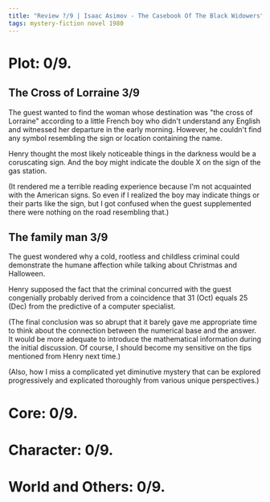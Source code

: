 ```yaml
---
title: "Review ?/9 | Isaac Asimov - The Casebook Of The Black Widowers"
tags: mystery-fiction novel 1980
---
```



# Plot: 0/9.

## The Cross of Lorraine 3/9
The guest wanted to find the woman whose destination was "the cross of Lorraine" according to a little French boy who didn't understand any English and witnessed her departure in the early morning. However, he couldn't find any symbol resembling the sign or location containing the name.

Henry thought the most likely noticeable things in the darkness would be a coruscating sign. And the boy might indicate the double X on the sign of the gas station.

(It rendered me a terrible reading experience because I'm not acquainted with the American signs. So even if I realized the boy may indicate things or their parts like the sign, but I got confused when the guest supplemented there were nothing on the road resembling that.)

## The family man 3/9
The guest wondered why a cold, rootless and childless criminal could demonstrate the humane affection while talking about Christmas and Halloween.

Henry supposed the fact that the criminal concurred with the guest congenially probably derived from a coincidence that 31 (Oct) equals 25 (Dec) from the predictive of a computer specialist.

(The final conclusion was so abrupt that it barely gave me appropriate time to think about the connection between the numerical base and the answer. It would be more adequate to introduce the mathematical information during the initial discussion. Of course, I should become my sensitive on the tips mentioned from Henry next time.)

(Also, how I miss a complicated yet diminutive mystery that can be explored progressively and explicated thoroughly from various unique perspectives.)

# Core: 0/9.

# Character: 0/9.

# World and Others: 0/9.

